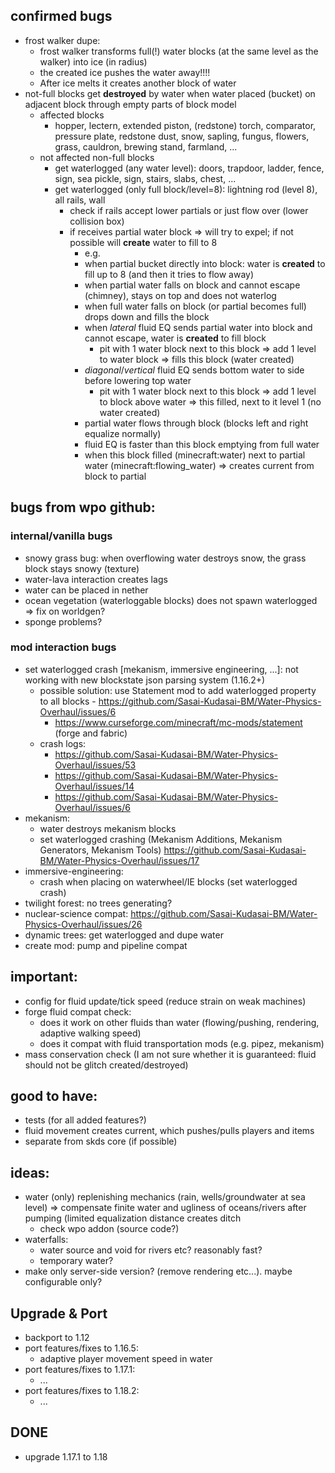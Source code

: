 ## confirmed bugs
- frost walker dupe:
  - frost walker transforms full(!) water blocks (at the same level as the walker) into ice (in radius)
  - the created ice pushes the water away!!!!
  - After ice melts it creates another block of water
- not-full blocks get **destroyed** by water when water placed (bucket) on adjacent block through empty parts of block model
  - affected blocks
    - hopper, lectern, extended piston, (redstone) torch, comparator, pressure plate, redstone dust, snow, sapling,
      fungus, flowers, grass, cauldron, brewing stand, farmland, ...
  - not affected non-full blocks
    - get waterlogged (any water level): doors, trapdoor, ladder, fence, sign, sea pickle, sign, stairs, slabs, chest, ...
    - get waterlogged (only full block/level=8): lightning rod (level 8), all rails, wall
      - check if rails accept lower partials or just flow over (lower collision box)
      - if receives partial water block => will try to expel; if not possible will **create** water to fill to 8
        - e.g. 
        - when partial bucket directly into block: water is **created** to fill up to 8 (and then it tries to flow away)
        - when partial water falls on block and cannot escape (chimney), stays on top and does not waterlog
        - when full water falls on block (or partial becomes full) drops down and fills the block
        - when _lateral_ fluid EQ sends partial water into block and cannot escape, water is **created** to fill block
          - pit with 1 water block next to this block => add 1 level to water block => fills this block (water created)
        - _diagonal_/_vertical_ fluid EQ sends bottom water to side before lowering top water
          - pit with 1 water block next to this block => add 1 level to block above water => this filled, next to it level 1 (no water created)
        - partial water flows through block (blocks left and right equalize normally)
        - fluid EQ is faster than this block emptying from full water
        - when this block filled (minecraft:water) next to partial water (minecraft:flowing_water) => creates current from block to partial
## bugs from wpo github:
### internal/vanilla bugs
- snowy grass bug: when overflowing water destroys snow, the grass block stays snowy (texture)
- water-lava interaction creates lags
- water can be placed in nether
- ocean vegetation (waterloggable blocks) does not spawn waterlogged => fix on worldgen?
- sponge problems?
### mod interaction bugs
- set waterlogged crash [mekanism, immersive engineering, ...]: not working with new blockstate json parsing system (1.16.2+)
  - possible solution: use Statement mod to add waterlogged property to all blocks - https://github.com/Sasai-Kudasai-BM/Water-Physics-Overhaul/issues/6
    - https://www.curseforge.com/minecraft/mc-mods/statement (forge and fabric)
  - crash logs:
    - https://github.com/Sasai-Kudasai-BM/Water-Physics-Overhaul/issues/53
    - https://github.com/Sasai-Kudasai-BM/Water-Physics-Overhaul/issues/14
    - https://github.com/Sasai-Kudasai-BM/Water-Physics-Overhaul/issues/6
- mekanism:
    - water destroys mekanism blocks
  - set waterlogged crashing (Mekanism Additions, Mekanism Generators, Mekanism Tools) https://github.com/Sasai-Kudasai-BM/Water-Physics-Overhaul/issues/17
- immersive-engineering: 
    - crash when placing on waterwheel/IE blocks (set waterlogged crash)
- twilight forest: no trees generating?
- nuclear-science compat: https://github.com/Sasai-Kudasai-BM/Water-Physics-Overhaul/issues/26
- dynamic trees: get waterlogged and dupe water
- create mod: pump and pipeline compat

## important:
- config for fluid update/tick speed (reduce strain on weak machines)
- forge fluid compat check: 
    - does it work on other fluids than water (flowing/pushing, rendering, adaptive walking speed)
    - does it compat with fluid transportation mods (e.g. pipez, mekanism)
- mass conservation check (I am not sure whether it is guaranteed: fluid should not be glitch created/destroyed)

## good to have:
- tests (for all added features?)
- fluid movement creates current, which pushes/pulls players and items
- separate from skds core (if possible)

## ideas:
- water (only) replenishing mechanics (rain, wells/groundwater at sea level) => compensate finite water and ugliness of oceans/rivers after pumping (limited equalization distance creates ditch
  - check wpo addon (source code?)
- waterfalls: 
  - water source and void for rivers etc? reasonably fast?
  - temporary water?
- make only server-side version? (remove rendering etc...). maybe configurable only?

## Upgrade & Port
- backport to 1.12
- port features/fixes to 1.16.5: 
  - adaptive player movement speed in water
- port features/fixes to 1.17.1:
  - ...
- port features/fixes to 1.18.2:
  - ...

## DONE
* upgrade 1.17.1 to 1.18